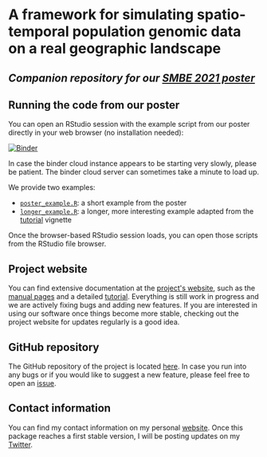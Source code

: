 # A framework for simulating spatio-temporal population genomic data on a real geographic landscape

## *Companion repository for our [SMBE 2021 poster](SMBE2021_poster.pdf)*

## Running the code from our poster

You can open an RStudio session with the example script from our poster directly in your web browser (no installation needed):

[![Binder](http://mybinder.org/badge.svg)](http://beta.mybinder.org/v2/gh/bodkan/smbe2021/main?urlpath=rstudio)

In case the binder cloud instance appears to be starting very slowly, please be patient. The binder cloud server can sometimes take a minute to load up.

We provide two examples:

- [`poster_example.R`](poster_example.R): a short example from the poster
- [`longer_example.R`](longer_example.R): a longer, more interesting example adapted from the [tutorial](https://bodkan.net/slendr/articles/tutorial.html) vignette

Once the browser-based RStudio session loads, you can open those scripts from the RStudio file browser.

## Project website

You can find extensive documentation at the [project's website](https://bodkan.net/slendr), such as the [manual pages](https://bodkan.net/slendr/reference/index.html) and a detailed [tutorial](https://bodkan.net/slendr/articles/tutorial.html). Everything is still work in progress and we are actively fixing bugs and adding new features. If you are interested in using our software once things become more stable, checking out the project website for updates regularly is a good idea.

## GitHub repository

The GitHub repository of the project is located [here](https://github.com/bodkan/slendr). In case you run into any bugs or if you would like to suggest a new feature, please feel free to open an [issue](https://github.com/bodkan/slendr/issues).

## Contact information

You can find my contact information on my personal [website](https://bodkan.net). Once this package reaches a first stable version, I will be posting updates on my [Twitter](https://twitter.com/fleventy5).
